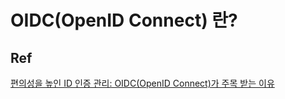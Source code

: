 # OIDC(OpenID Connect) 란?


## Ref
[편의성을 높인 ID 인증 관리: OIDC(OpenID Connect)가 주목 받는 이유](https://www.samsungsds.com/kr/insights/oidc.html)
